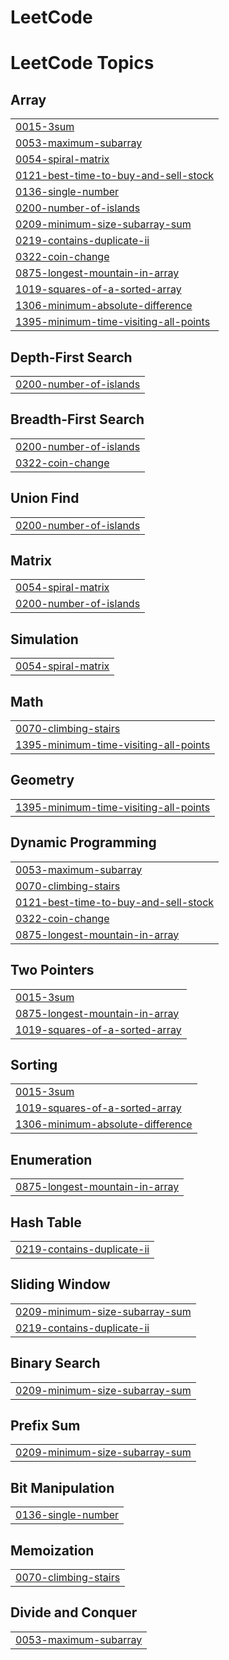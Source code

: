 # LeetCode
<!---LeetCode Topics Start-->
# LeetCode Topics
## Array
|  |
| ------- |
| [0015-3sum](https://github.com/venuthelord/LeetCode/tree/master/0015-3sum) |
| [0053-maximum-subarray](https://github.com/venuthelord/LeetCode/tree/master/0053-maximum-subarray) |
| [0054-spiral-matrix](https://github.com/venuthelord/LeetCode/tree/master/0054-spiral-matrix) |
| [0121-best-time-to-buy-and-sell-stock](https://github.com/venuthelord/LeetCode/tree/master/0121-best-time-to-buy-and-sell-stock) |
| [0136-single-number](https://github.com/venuthelord/LeetCode/tree/master/0136-single-number) |
| [0200-number-of-islands](https://github.com/venuthelord/LeetCode/tree/master/0200-number-of-islands) |
| [0209-minimum-size-subarray-sum](https://github.com/venuthelord/LeetCode/tree/master/0209-minimum-size-subarray-sum) |
| [0219-contains-duplicate-ii](https://github.com/venuthelord/LeetCode/tree/master/0219-contains-duplicate-ii) |
| [0322-coin-change](https://github.com/venuthelord/LeetCode/tree/master/0322-coin-change) |
| [0875-longest-mountain-in-array](https://github.com/venuthelord/LeetCode/tree/master/0875-longest-mountain-in-array) |
| [1019-squares-of-a-sorted-array](https://github.com/venuthelord/LeetCode/tree/master/1019-squares-of-a-sorted-array) |
| [1306-minimum-absolute-difference](https://github.com/venuthelord/LeetCode/tree/master/1306-minimum-absolute-difference) |
| [1395-minimum-time-visiting-all-points](https://github.com/venuthelord/LeetCode/tree/master/1395-minimum-time-visiting-all-points) |
## Depth-First Search
|  |
| ------- |
| [0200-number-of-islands](https://github.com/venuthelord/LeetCode/tree/master/0200-number-of-islands) |
## Breadth-First Search
|  |
| ------- |
| [0200-number-of-islands](https://github.com/venuthelord/LeetCode/tree/master/0200-number-of-islands) |
| [0322-coin-change](https://github.com/venuthelord/LeetCode/tree/master/0322-coin-change) |
## Union Find
|  |
| ------- |
| [0200-number-of-islands](https://github.com/venuthelord/LeetCode/tree/master/0200-number-of-islands) |
## Matrix
|  |
| ------- |
| [0054-spiral-matrix](https://github.com/venuthelord/LeetCode/tree/master/0054-spiral-matrix) |
| [0200-number-of-islands](https://github.com/venuthelord/LeetCode/tree/master/0200-number-of-islands) |
## Simulation
|  |
| ------- |
| [0054-spiral-matrix](https://github.com/venuthelord/LeetCode/tree/master/0054-spiral-matrix) |
## Math
|  |
| ------- |
| [0070-climbing-stairs](https://github.com/venuthelord/LeetCode/tree/master/0070-climbing-stairs) |
| [1395-minimum-time-visiting-all-points](https://github.com/venuthelord/LeetCode/tree/master/1395-minimum-time-visiting-all-points) |
## Geometry
|  |
| ------- |
| [1395-minimum-time-visiting-all-points](https://github.com/venuthelord/LeetCode/tree/master/1395-minimum-time-visiting-all-points) |
## Dynamic Programming
|  |
| ------- |
| [0053-maximum-subarray](https://github.com/venuthelord/LeetCode/tree/master/0053-maximum-subarray) |
| [0070-climbing-stairs](https://github.com/venuthelord/LeetCode/tree/master/0070-climbing-stairs) |
| [0121-best-time-to-buy-and-sell-stock](https://github.com/venuthelord/LeetCode/tree/master/0121-best-time-to-buy-and-sell-stock) |
| [0322-coin-change](https://github.com/venuthelord/LeetCode/tree/master/0322-coin-change) |
| [0875-longest-mountain-in-array](https://github.com/venuthelord/LeetCode/tree/master/0875-longest-mountain-in-array) |
## Two Pointers
|  |
| ------- |
| [0015-3sum](https://github.com/venuthelord/LeetCode/tree/master/0015-3sum) |
| [0875-longest-mountain-in-array](https://github.com/venuthelord/LeetCode/tree/master/0875-longest-mountain-in-array) |
| [1019-squares-of-a-sorted-array](https://github.com/venuthelord/LeetCode/tree/master/1019-squares-of-a-sorted-array) |
## Sorting
|  |
| ------- |
| [0015-3sum](https://github.com/venuthelord/LeetCode/tree/master/0015-3sum) |
| [1019-squares-of-a-sorted-array](https://github.com/venuthelord/LeetCode/tree/master/1019-squares-of-a-sorted-array) |
| [1306-minimum-absolute-difference](https://github.com/venuthelord/LeetCode/tree/master/1306-minimum-absolute-difference) |
## Enumeration
|  |
| ------- |
| [0875-longest-mountain-in-array](https://github.com/venuthelord/LeetCode/tree/master/0875-longest-mountain-in-array) |
## Hash Table
|  |
| ------- |
| [0219-contains-duplicate-ii](https://github.com/venuthelord/LeetCode/tree/master/0219-contains-duplicate-ii) |
## Sliding Window
|  |
| ------- |
| [0209-minimum-size-subarray-sum](https://github.com/venuthelord/LeetCode/tree/master/0209-minimum-size-subarray-sum) |
| [0219-contains-duplicate-ii](https://github.com/venuthelord/LeetCode/tree/master/0219-contains-duplicate-ii) |
## Binary Search
|  |
| ------- |
| [0209-minimum-size-subarray-sum](https://github.com/venuthelord/LeetCode/tree/master/0209-minimum-size-subarray-sum) |
## Prefix Sum
|  |
| ------- |
| [0209-minimum-size-subarray-sum](https://github.com/venuthelord/LeetCode/tree/master/0209-minimum-size-subarray-sum) |
## Bit Manipulation
|  |
| ------- |
| [0136-single-number](https://github.com/venuthelord/LeetCode/tree/master/0136-single-number) |
## Memoization
|  |
| ------- |
| [0070-climbing-stairs](https://github.com/venuthelord/LeetCode/tree/master/0070-climbing-stairs) |
## Divide and Conquer
|  |
| ------- |
| [0053-maximum-subarray](https://github.com/venuthelord/LeetCode/tree/master/0053-maximum-subarray) |
<!---LeetCode Topics End-->